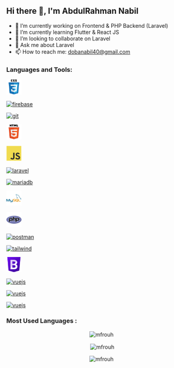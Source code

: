 ## Hi there 👋, I'm AbdulRahman Nabil

- 🔭 I’m currently working on Frontend & PHP Backend (Laravel)
- 🌱 I’m currently learning Flutter & React JS
- 👯 I’m looking to collaborate on Laravel
- 💬 Ask me about Laravel
- 📫 How to reach me: dobanabil40@gmail.com

<h3 align="left">Languages and Tools:</h3>
<p align="left"> 

<a href="https://www.w3schools.com/css/" target="_blank" rel="noreferrer"> <img src="https://raw.githubusercontent.com/devicons/devicon/master/icons/css3/css3-original-wordmark.svg" alt="css3" width="40" height="40"/> </a> 

<a href="https://firebase.google.com/" target="_blank" rel="noreferrer"> <img src="https://www.vectorlogo.zone/logos/firebase/firebase-icon.svg" alt="firebase" width="40" height="40"/> </a> 

<a href="https://git-scm.com/" target="_blank" rel="noreferrer"> <img src="https://www.vectorlogo.zone/logos/git-scm/git-scm-icon.svg" alt="git" width="40" height="40"/> </a> 

<a href="https://www.w3.org/html/" target="_blank" rel="noreferrer"> <img src="https://raw.githubusercontent.com/devicons/devicon/master/icons/html5/html5-original-wordmark.svg" alt="html5" width="40" height="40"/> </a> 

<a href="https://developer.mozilla.org/en-US/docs/Web/JavaScript" target="_blank" rel="noreferrer"> <img src="https://raw.githubusercontent.com/devicons/devicon/master/icons/javascript/javascript-original.svg" alt="javascript" width="40" height="40"/> </a> 

<a href="https://laravel.com/" target="_blank" rel="noreferrer"> <img src="https://cdn.icon-icons.com/icons2/2699/PNG/512/laravel_logo_icon_168331.png" alt="laravel" width="40" height="40"/> </a> 

<a href="https://mariadb.org/" target="_blank" rel="noreferrer"> <img src="https://www.vectorlogo.zone/logos/mariadb/mariadb-icon.svg" alt="mariadb" width="40" height="40"/> </a> 

<a href="https://www.mysql.com/" target="_blank" rel="noreferrer"> <img src="https://raw.githubusercontent.com/devicons/devicon/master/icons/mysql/mysql-original-wordmark.svg" alt="mysql" width="40" height="40"/> </a> 

<a href="https://www.php.net" target="_blank" rel="noreferrer"> <img src="https://raw.githubusercontent.com/devicons/devicon/master/icons/php/php-original.svg" alt="php" width="40" height="40"/> </a> 

<a href="https://postman.com" target="_blank" rel="noreferrer"> <img src="https://www.vectorlogo.zone/logos/getpostman/getpostman-icon.svg" alt="postman" width="40" height="40"/> </a> 

<a href="https://tailwindcss.com/" target="_blank" rel="noreferrer"> <img src="https://www.vectorlogo.zone/logos/tailwindcss/tailwindcss-icon.svg" alt="tailwind" width="40" height="40"/> </a> 

<a href="https://getbootstrap.com/" target="_blank" rel="noreferrer"> <img src="https://raw.githubusercontent.com/themedotid/bootstrap-icon/HEAD/docs/bootstrap-icon-css.png" alt="tailwind" width="40" height="40"/> </a>

 <a href="https://react.dev/" target="_blank" rel="noreferrer"> <img src="https://seeklogo.com/images/R/react-logo-7B3CE81517-seeklogo.com.png" alt="vuejs" width="40" height="40"/> </a> 

  <a href="https://flutter.dev" target="_blank" rel="noreferrer"> <img src="https://storage.googleapis.com/cms-storage-bucket/a9d6ce81aee44ae017ee.png" alt="vuejs" width="40" height="40"/> </a> 

   <a href="https://dart.dev/" target="_blank" rel="noreferrer"> <img src="https://siliconangle.com/files/2011/10/dart-logo.png" alt="vuejs" width="40" height="40"/> </a> 
 
 </p>

<h3 align="left">Most Used Languages :</h3>
<p align="center"><img align="center" src="https://github-readme-stats.vercel.app/api/top-langs?username=doba-nabil&show_icons=true&locale=en&layout=compact" alt="mfrouh" /></p>

<p align="center">&nbsp;<img align="center" src="https://github-readme-stats.vercel.app/api?username=doba-nabil&show_icons=true&locale=en" alt="mfrouh" /></p>

<p align="center"><img align="center" src="https://github-readme-streak-stats.herokuapp.com/?user=doba-nabil&" alt="mfrouh" /></p>

